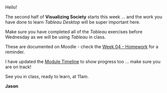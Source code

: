 
Hello!

The second half of **Visualizing Society**  starts this week ... and the work you have done to learn _Tableau Desktop_ will be super important here.

Make sure you have completed all of the _Tableau_ exercises before Wednesday as we will be using _Tableau_ in class.

These are documented on Moodle - check the [Week 04 - Homework](https://moodle4.city.ac.uk/mod/page/view.php?id=824688) for a reminder.

I have updated the [Module Timeline](https://jsndyks.github.io/sg2047/img/roadMap/sg2047.plan.202425.roadMap.png) to show progress too ... make sure you are on track!

See you in class, ready to learn, at 11am.

**Jason**

